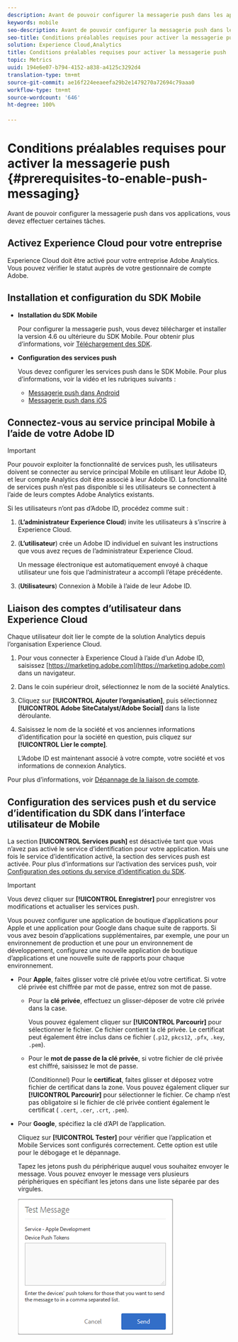 ```yaml
---
description: Avant de pouvoir configurer la messagerie push dans les applications, vous devez effectuer certaines tâches.
keywords: mobile
seo-description: Avant de pouvoir configurer la messagerie push dans les applications, vous devez effectuer certaines tâches.
seo-title: Conditions préalables requises pour activer la messagerie push
solution: Experience Cloud,Analytics
title: Conditions préalables requises pour activer la messagerie push
topic: Metrics
uuid: 194e6e07-b794-4152-a838-a4125c3292d4
translation-type: tm+mt
source-git-commit: ae16f224eeaeefa29b2e1479270a72694c79aaa0
workflow-type: tm+mt
source-wordcount: '646'
ht-degree: 100%

---
```



# Conditions préalables requises pour activer la messagerie push {#prerequisites-to-enable-push-messaging}

Avant de pouvoir configurer la messagerie push dans vos applications, vous devez effectuer certaines tâches.

## Activez Experience Cloud pour votre entreprise

Experience Cloud doit être activé pour votre entreprise Adobe Analytics. Vous pouvez vérifier le statut auprès de votre gestionnaire de compte Adobe.

## Installation et configuration du SDK Mobile

* **Installation du SDK Mobile**

   Pour configurer la messagerie push, vous devez télécharger et installer la version 4.6 ou ultérieure du SDK Mobile. Pour obtenir plus d’informations, voir [Téléchargement des SDK](/help/using/c-manage-app-settings/c-mob-confg-app/t-config-analytics/download-sdk.md).

* **Configuration des services push**

   Vous devez configurer les services push dans le SDK Mobile.
Pour plus d’informations, voir la vidéo et les rubriques suivants :

   * [Messagerie push dans Android](/help/android/messaging-main/push-messaging/push-messaging.md)
   * [Messagerie push dans iOS](/help/ios/messaging-main/push-messaging/push-messaging.md)

## Connectez-vous au service principal Mobile à l’aide de votre Adobe ID

>[!IMPORTANT]
>
>Pour pouvoir exploiter la fonctionnalité de services push, les utilisateurs doivent se connecter au service principal Mobile en utilisant leur Adobe ID, et leur compte Analytics doit être associé à leur Adobe ID. La fonctionnalité de services push n’est pas disponible si les utilisateurs se connectent à l’aide de leurs comptes Adobe Analytics existants.

Si les utilisateurs n’ont pas d’Adobe ID, procédez comme suit :

1. (**L’administrateur Experience Cloud**) invite les utilisateurs à s’inscrire à Experience Cloud.

1. (**L’utilisateur**) crée un Adobe ID individuel en suivant les instructions que vous avez reçues de l’administrateur Experience Cloud.

   Un message électronique est automatiquement envoyé à chaque utilisateur une fois que l’administrateur a accompli l’étape précédente.

1. (**Utilisateurs**) Connexion à Mobile à l’aide de leur Adobe ID.

## Liaison des comptes d’utilisateur dans Experience Cloud

Chaque utilisateur doit lier le compte de la solution Analytics depuis l’organisation Experience Cloud.

1. Pour vous connecter à Experience Cloud à l’aide d’un Adobe ID, saisissez [https://marketing.adobe.com](https://marketing.adobe.com) dans un navigateur.

1. Dans le coin supérieur droit, sélectionnez le nom de la société Analytics.

1. Cliquez sur **[!UICONTROL Ajouter l’organisation]**, puis sélectionnez **[!UICONTROL Adobe SiteCatalyst/Adobe Social]** dans la liste déroulante.

1. Saisissez le nom de la société et vos anciennes informations d’identification pour la société en question, puis cliquez sur **[!UICONTROL Lier le compte]**.

   L’Adobe ID est maintenant associé à votre compte, votre société et vos informations de connexion Analytics.

Pour plus d’informations, voir [Dépannage de la liaison de compte](https://docs.adobe.com/content/help/fr-FR/core-services/interface/manage-users-and-products/organizations.html).

## Configuration des services push et du service d’identification du SDK dans l’interface utilisateur de Mobile

La section **[!UICONTROL Services push]** est désactivée tant que vous n’avez pas activé le service d’identification pour votre application. Mais une fois le service d’identification activé, la section des services push est activée. Pour plus d’informations sur l’activation des services push, voir [Configuration des options du service d’identification du SDK](/help/using/c-manage-app-settings/c-mob-confg-app/t-config-visitor.md).

>[!IMPORTANT]
>
>Vous devez cliquer sur **[!UICONTROL Enregistrer]** pour enregistrer vos modifications et actualiser les services push.
>
>Vous pouvez configurer une application de boutique d’applications pour Apple et une application pour Google dans chaque suite de rapports. Si vous avez besoin d’applications supplémentaires, par exemple, une pour un environnement de production et une pour un environnement de développement, configurez une nouvelle application de boutique d’applications et une nouvelle suite de rapports pour chaque environnement.

* Pour **Apple**, faites glisser votre clé privée et/ou votre certificat. Si votre clé privée est chiffrée par mot de passe, entrez son mot de passe.

   * Pour la **clé privée**, effectuez un glisser-déposer de votre clé privée dans la case.

      Vous pouvez également cliquer sur **[!UICONTROL Parcourir]** pour sélectionner le fichier. Ce fichier contient la clé privée. Le certificat peut également être inclus dans ce fichier (`.p12`, `pkcs12`, `.pfx`, `.key`, `.pem`).

   * Pour le **mot de passe de la clé privée**, si votre fichier de clé privée est chiffré, saisissez le mot de passe.

      (Conditionnel) Pour le **certificat**, faites glisser et déposez votre fichier de certificat dans la zone. Vous pouvez également cliquer sur **[!UICONTROL Parcourir]** pour sélectionner le fichier. Ce champ n’est pas obligatoire si le fichier de clé privée contient également le certificat ( `.cert`, `.cer`, `.crt`, `.pem`).

* Pour **Google**, spécifiez la clé d’API de l’application.

   Cliquez sur **[!UICONTROL Tester]** pour vérifier que l’application et Mobile Services sont configurés correctement. Cette option est utile pour le débogage et le dépannage.

   Tapez les jetons push du périphérique auquel vous souhaitez envoyer le message. Vous pouvez envoyer le message vers plusieurs périphériques en spécifiant les jetons dans une liste séparée par des virgules.

   ![message de test push](assets/push_test_list.png)

